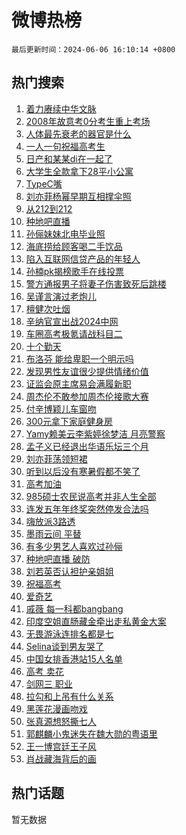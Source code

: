# 微博热榜

`最后更新时间：2024-06-06 16:10:14 +0800`

## 热门搜索

1. [着力赓续中华文脉](https://m.weibo.cn/search?containerid=100103type%3D1%26t%3D10%26q%3D%23%E7%9D%80%E5%8A%9B%E8%B5%93%E7%BB%AD%E4%B8%AD%E5%8D%8E%E6%96%87%E8%84%89%23&stream_entry_id=51&isnewpage=1&extparam=seat%3D1%26stream_entry_id%3D51%26c_type%3D51%26pos%3D0%26cate%3D10103%26dgr%3D0%26q%3D%2523%25E7%259D%2580%25E5%258A%259B%25E8%25B5%2593%25E7%25BB%25AD%25E4%25B8%25AD%25E5%258D%258E%25E6%2596%2587%25E8%2584%2589%2523%26filter_type%3Drealtimehot%26display_time%3D1717661413%26pre_seqid%3D1717661413622023193197)
1. [2008年故意考0分考生重上考场](https://m.weibo.cn/search?containerid=100103type%3D1%26t%3D10%26q%3D%232008%E5%B9%B4%E6%95%85%E6%84%8F%E8%80%830%E5%88%86%E8%80%83%E7%94%9F%E9%87%8D%E4%B8%8A%E8%80%83%E5%9C%BA%23&stream_entry_id=31&isnewpage=1&extparam=seat%3D1%26c_type%3D31%26pos%3D0%26cate%3D5001%26lcate%3D5001%26stream_entry_id%3D31%26band_rank%3D1%26flag%3D2%26q%3D%25232008%25E5%25B9%25B4%25E6%2595%2585%25E6%2584%258F%25E8%2580%25830%25E5%2588%2586%25E8%2580%2583%25E7%2594%259F%25E9%2587%258D%25E4%25B8%258A%25E8%2580%2583%25E5%259C%25BA%2523%26dgr%3D0%26realpos%3D1%26filter_type%3Drealtimehot%26display_time%3D1717661413%26pre_seqid%3D1717661413622023193197)
1. [人体最先衰老的器官是什么](https://m.weibo.cn/search?containerid=100103type%3D1%26t%3D10%26q%3D%23%E4%BA%BA%E4%BD%93%E6%9C%80%E5%85%88%E8%A1%B0%E8%80%81%E7%9A%84%E5%99%A8%E5%AE%98%E6%98%AF%E4%BB%80%E4%B9%88%23&stream_entry_id=31&isnewpage=1&extparam=seat%3D1%26c_type%3D31%26pos%3D1%26cate%3D5001%26lcate%3D5001%26stream_entry_id%3D31%26band_rank%3D2%26flag%3D2%26q%3D%2523%25E4%25BA%25BA%25E4%25BD%2593%25E6%259C%2580%25E5%2585%2588%25E8%25A1%25B0%25E8%2580%2581%25E7%259A%2584%25E5%2599%25A8%25E5%25AE%2598%25E6%2598%25AF%25E4%25BB%2580%25E4%25B9%2588%2523%26dgr%3D0%26realpos%3D2%26filter_type%3Drealtimehot%26display_time%3D1717661413%26pre_seqid%3D1717661413622023193197)
1. [一人一句祝福高考生](https://m.weibo.cn/search?containerid=100103type%3D1%26t%3D10%26q%3D%23%E4%B8%80%E4%BA%BA%E4%B8%80%E5%8F%A5%E7%A5%9D%E7%A6%8F%E9%AB%98%E8%80%83%E7%94%9F%23&stream_entry_id=31&isnewpage=1&extparam=seat%3D1%26c_type%3D31%26pos%3D2%26cate%3D5001%26lcate%3D5001%26stream_entry_id%3D31%26band_rank%3D3%26flag%3D16%26q%3D%2523%25E4%25B8%2580%25E4%25BA%25BA%25E4%25B8%2580%25E5%258F%25A5%25E7%25A5%259D%25E7%25A6%258F%25E9%25AB%2598%25E8%2580%2583%25E7%2594%259F%2523%26dgr%3D0%26realpos%3D3%26filter_type%3Drealtimehot%26display_time%3D1717661413%26pre_seqid%3D1717661413622023193197)
1. [日产和某某di在一起了](https://m.weibo.cn/search?containerid=100103type%3D1%26t%3D10%26q%3D%23%E6%97%A5%E4%BA%A7%E5%92%8C%E6%9F%90%E6%9F%90di%E5%9C%A8%E4%B8%80%E8%B5%B7%E4%BA%86%23&stream_entry_id=31&isnewpage=1&extparam=seat%3D1%26c_type%3D31%26pos%3D3%26cate%3D5001%26lcate%3D5001%26stream_entry_id%3D31%26filter_type%3Drealtimehot%26band_rank%3D4%26is_ad_pos%3D1%26q%3D%2523%25E6%2597%25A5%25E4%25BA%25A7%25E5%2592%258C%25E6%259F%2590%25E6%259F%2590di%25E5%259C%25A8%25E4%25B8%2580%25E8%25B5%25B7%25E4%25BA%2586%2523%26dgr%3D0%26topic_ad%3D1%26adid%3D240620%26display_time%3D1717661413%26pre_seqid%3D1717661413622023193197)
1. [大学生全款拿下28平小公寓](https://m.weibo.cn/search?containerid=100103type%3D1%26t%3D10%26q%3D%23%E5%A4%A7%E5%AD%A6%E7%94%9F%E5%85%A8%E6%AC%BE%E6%8B%BF%E4%B8%8B28%E5%B9%B3%E5%B0%8F%E5%85%AC%E5%AF%93%23&stream_entry_id=31&isnewpage=1&extparam=seat%3D1%26c_type%3D31%26pos%3D4%26cate%3D5001%26lcate%3D5001%26stream_entry_id%3D31%26band_rank%3D4%26flag%3D2%26q%3D%2523%25E5%25A4%25A7%25E5%25AD%25A6%25E7%2594%259F%25E5%2585%25A8%25E6%25AC%25BE%25E6%258B%25BF%25E4%25B8%258B28%25E5%25B9%25B3%25E5%25B0%258F%25E5%2585%25AC%25E5%25AF%2593%2523%26dgr%3D0%26realpos%3D4%26filter_type%3Drealtimehot%26display_time%3D1717661413%26pre_seqid%3D1717661413622023193197)
1. [TypeC嘴](https://m.weibo.cn/search?containerid=100103type%3D1%26t%3D10%26q%3D%23TypeC%E5%98%B4%23&stream_entry_id=31&isnewpage=1&extparam=seat%3D1%26c_type%3D31%26pos%3D5%26cate%3D5001%26lcate%3D5001%26stream_entry_id%3D31%26band_rank%3D5%26flag%3D1%26q%3D%2523TypeC%25E5%2598%25B4%2523%26dgr%3D0%26realpos%3D5%26filter_type%3Drealtimehot%26display_time%3D1717661413%26pre_seqid%3D1717661413622023193197)
1. [刘亦菲杨幂早期互相撑伞照](https://m.weibo.cn/search?containerid=100103type%3D1%26t%3D10%26q%3D%23%E5%88%98%E4%BA%A6%E8%8F%B2%E6%9D%A8%E5%B9%82%E6%97%A9%E6%9C%9F%E4%BA%92%E7%9B%B8%E6%92%91%E4%BC%9E%E7%85%A7%23&stream_entry_id=31&isnewpage=1&extparam=seat%3D1%26c_type%3D31%26pos%3D6%26cate%3D5001%26lcate%3D5001%26stream_entry_id%3D31%26band_rank%3D6%26flag%3D1%26q%3D%2523%25E5%2588%2598%25E4%25BA%25A6%25E8%258F%25B2%25E6%259D%25A8%25E5%25B9%2582%25E6%2597%25A9%25E6%259C%259F%25E4%25BA%2592%25E7%259B%25B8%25E6%2592%2591%25E4%25BC%259E%25E7%2585%25A7%2523%26dgr%3D0%26realpos%3D6%26filter_type%3Drealtimehot%26display_time%3D1717661413%26pre_seqid%3D1717661413622023193197)
1. [从212到212](https://m.weibo.cn/search?containerid=100103type%3D1%26t%3D10%26q%3D%23%E4%BB%8E212%E5%88%B0212%23&stream_entry_id=31&isnewpage=1&extparam=seat%3D1%26c_type%3D31%26pos%3D7%26cate%3D5001%26lcate%3D5001%26stream_entry_id%3D31%26filter_type%3Drealtimehot%26band_rank%3D7%26is_ad_pos%3D1%26q%3D%2523%25E4%25BB%258E212%25E5%2588%25B0212%2523%26dgr%3D0%26topic_ad%3D1%26adid%3D240779%26display_time%3D1717661413%26pre_seqid%3D1717661413622023193197)
1. [种地吧直播](https://m.weibo.cn/search?containerid=100103type%3D1%26t%3D10%26q%3D%E7%A7%8D%E5%9C%B0%E5%90%A7%E7%9B%B4%E6%92%AD&stream_entry_id=31&isnewpage=1&extparam=seat%3D1%26c_type%3D31%26pos%3D8%26cate%3D5001%26lcate%3D5001%26stream_entry_id%3D31%26band_rank%3D7%26flag%3D1%26q%3D%25E7%25A7%258D%25E5%259C%25B0%25E5%2590%25A7%25E7%259B%25B4%25E6%2592%25AD%26dgr%3D0%26realpos%3D7%26filter_type%3Drealtimehot%26display_time%3D1717661413%26pre_seqid%3D1717661413622023193197)
1. [孙俪妹妹北电毕业照](https://m.weibo.cn/search?containerid=100103type%3D1%26t%3D10%26q%3D%23%E5%AD%99%E4%BF%AA%E5%A6%B9%E5%A6%B9%E5%8C%97%E7%94%B5%E6%AF%95%E4%B8%9A%E7%85%A7%23&stream_entry_id=31&isnewpage=1&extparam=seat%3D1%26c_type%3D31%26pos%3D9%26cate%3D5001%26lcate%3D5001%26stream_entry_id%3D31%26band_rank%3D8%26flag%3D1%26q%3D%2523%25E5%25AD%2599%25E4%25BF%25AA%25E5%25A6%25B9%25E5%25A6%25B9%25E5%258C%2597%25E7%2594%25B5%25E6%25AF%2595%25E4%25B8%259A%25E7%2585%25A7%2523%26dgr%3D0%26realpos%3D8%26filter_type%3Drealtimehot%26display_time%3D1717661413%26pre_seqid%3D1717661413622023193197)
1. [海底捞给顾客喝二手饮品](https://m.weibo.cn/search?containerid=100103type%3D1%26t%3D10%26q%3D%23%E6%B5%B7%E5%BA%95%E6%8D%9E%E7%BB%99%E9%A1%BE%E5%AE%A2%E5%96%9D%E4%BA%8C%E6%89%8B%E9%A5%AE%E5%93%81%23&stream_entry_id=31&isnewpage=1&extparam=seat%3D1%26c_type%3D31%26pos%3D10%26cate%3D5001%26lcate%3D5001%26stream_entry_id%3D31%26band_rank%3D9%26flag%3D2%26q%3D%2523%25E6%25B5%25B7%25E5%25BA%2595%25E6%258D%259E%25E7%25BB%2599%25E9%25A1%25BE%25E5%25AE%25A2%25E5%2596%259D%25E4%25BA%258C%25E6%2589%258B%25E9%25A5%25AE%25E5%2593%2581%2523%26dgr%3D0%26realpos%3D9%26filter_type%3Drealtimehot%26display_time%3D1717661413%26pre_seqid%3D1717661413622023193197)
1. [陷入互联网信贷产品的年轻人](https://m.weibo.cn/search?containerid=100103type%3D1%26t%3D10%26q%3D%23%E9%99%B7%E5%85%A5%E4%BA%92%E8%81%94%E7%BD%91%E4%BF%A1%E8%B4%B7%E4%BA%A7%E5%93%81%E7%9A%84%E5%B9%B4%E8%BD%BB%E4%BA%BA%23&stream_entry_id=31&isnewpage=1&extparam=seat%3D1%26c_type%3D31%26pos%3D11%26cate%3D5001%26lcate%3D5001%26stream_entry_id%3D31%26band_rank%3D10%26flag%3D1%26q%3D%2523%25E9%2599%25B7%25E5%2585%25A5%25E4%25BA%2592%25E8%2581%2594%25E7%25BD%2591%25E4%25BF%25A1%25E8%25B4%25B7%25E4%25BA%25A7%25E5%2593%2581%25E7%259A%2584%25E5%25B9%25B4%25E8%25BD%25BB%25E4%25BA%25BA%2523%26dgr%3D0%26realpos%3D10%26filter_type%3Drealtimehot%26display_time%3D1717661413%26pre_seqid%3D1717661413622023193197)
1. [孙楠pk揭榜歌手在线投票](https://m.weibo.cn/search?containerid=100103type%3D1%26t%3D10%26q%3D%E5%AD%99%E6%A5%A0pk%E6%8F%AD%E6%A6%9C%E6%AD%8C%E6%89%8B%E5%9C%A8%E7%BA%BF%E6%8A%95%E7%A5%A8&stream_entry_id=31&isnewpage=1&extparam=seat%3D1%26c_type%3D31%26pos%3D12%26cate%3D5001%26lcate%3D5001%26stream_entry_id%3D31%26band_rank%3D11%26flag%3D1%26q%3D%25E5%25AD%2599%25E6%25A5%25A0pk%25E6%258F%25AD%25E6%25A6%259C%25E6%25AD%258C%25E6%2589%258B%25E5%259C%25A8%25E7%25BA%25BF%25E6%258A%2595%25E7%25A5%25A8%26dgr%3D0%26realpos%3D11%26filter_type%3Drealtimehot%26display_time%3D1717661413%26pre_seqid%3D1717661413622023193197)
1. [警方通报男子将妻子伤害致死后跳楼](https://m.weibo.cn/search?containerid=100103type%3D1%26t%3D10%26q%3D%23%E8%AD%A6%E6%96%B9%E9%80%9A%E6%8A%A5%E7%94%B7%E5%AD%90%E5%B0%86%E5%A6%BB%E5%AD%90%E4%BC%A4%E5%AE%B3%E8%87%B4%E6%AD%BB%E5%90%8E%E8%B7%B3%E6%A5%BC%23&stream_entry_id=31&isnewpage=1&extparam=seat%3D1%26c_type%3D31%26pos%3D13%26cate%3D5001%26lcate%3D5001%26stream_entry_id%3D31%26band_rank%3D12%26flag%3D0%26q%3D%2523%25E8%25AD%25A6%25E6%2596%25B9%25E9%2580%259A%25E6%258A%25A5%25E7%2594%25B7%25E5%25AD%2590%25E5%25B0%2586%25E5%25A6%25BB%25E5%25AD%2590%25E4%25BC%25A4%25E5%25AE%25B3%25E8%2587%25B4%25E6%25AD%25BB%25E5%2590%258E%25E8%25B7%25B3%25E6%25A5%25BC%2523%26dgr%3D0%26realpos%3D12%26filter_type%3Drealtimehot%26display_time%3D1717661413%26pre_seqid%3D1717661413622023193197)
1. [吴谨言演过老炮儿](https://m.weibo.cn/search?containerid=100103type%3D1%26t%3D10%26q%3D%23%E5%90%B4%E8%B0%A8%E8%A8%80%E6%BC%94%E8%BF%87%E8%80%81%E7%82%AE%E5%84%BF%23&stream_entry_id=31&isnewpage=1&extparam=seat%3D1%26c_type%3D31%26pos%3D14%26cate%3D5001%26lcate%3D5001%26stream_entry_id%3D31%26band_rank%3D13%26flag%3D2%26q%3D%2523%25E5%2590%25B4%25E8%25B0%25A8%25E8%25A8%2580%25E6%25BC%2594%25E8%25BF%2587%25E8%2580%2581%25E7%2582%25AE%25E5%2584%25BF%2523%26dgr%3D0%26realpos%3D13%26filter_type%3Drealtimehot%26display_time%3D1717661413%26pre_seqid%3D1717661413622023193197)
1. [檀健次吐烟](https://m.weibo.cn/search?containerid=100103type%3D1%26t%3D10%26q%3D%23%E6%AA%80%E5%81%A5%E6%AC%A1%E5%90%90%E7%83%9F%23&stream_entry_id=31&isnewpage=1&extparam=seat%3D1%26c_type%3D31%26pos%3D15%26cate%3D5001%26lcate%3D5001%26stream_entry_id%3D31%26band_rank%3D14%26flag%3D2%26q%3D%2523%25E6%25AA%2580%25E5%2581%25A5%25E6%25AC%25A1%25E5%2590%2590%25E7%2583%259F%2523%26dgr%3D0%26realpos%3D14%26filter_type%3Drealtimehot%26display_time%3D1717661413%26pre_seqid%3D1717661413622023193197)
1. [辛纳官宣出战2024中网](https://m.weibo.cn/search?containerid=100103type%3D1%26t%3D10%26q%3D%23%E8%BE%9B%E7%BA%B3%E5%AE%98%E5%AE%A3%E5%87%BA%E6%88%982024%E4%B8%AD%E7%BD%91%23&stream_entry_id=31&isnewpage=1&extparam=seat%3D1%26c_type%3D31%26pos%3D16%26cate%3D5001%26lcate%3D5001%26stream_entry_id%3D31%26adid%3D240884%26realpos%3D15%26flag%3D0%26q%3D%2523%25E8%25BE%259B%25E7%25BA%25B3%25E5%25AE%2598%25E5%25AE%25A3%25E5%2587%25BA%25E6%2588%25982024%25E4%25B8%25AD%25E7%25BD%2591%2523%26dgr%3D0%26band_rank%3D15%26filter_type%3Drealtimehot%26display_time%3D1717661413%26pre_seqid%3D1717661413622023193197)
1. [车圈高考极氪请战科目二](https://m.weibo.cn/search?containerid=100103type%3D1%26t%3D10%26q%3D%23%E8%BD%A6%E5%9C%88%E9%AB%98%E8%80%83%E6%9E%81%E6%B0%AA%E8%AF%B7%E6%88%98%E7%A7%91%E7%9B%AE%E4%BA%8C%23&stream_entry_id=31&isnewpage=1&extparam=seat%3D1%26c_type%3D31%26pos%3D17%26cate%3D5001%26lcate%3D5001%26stream_entry_id%3D31%26adid%3D240636%26realpos%3D16%26flag%3D0%26q%3D%2523%25E8%25BD%25A6%25E5%259C%2588%25E9%25AB%2598%25E8%2580%2583%25E6%259E%2581%25E6%25B0%25AA%25E8%25AF%25B7%25E6%2588%2598%25E7%25A7%2591%25E7%259B%25AE%25E4%25BA%258C%2523%26dgr%3D0%26band_rank%3D16%26filter_type%3Drealtimehot%26display_time%3D1717661413%26pre_seqid%3D1717661413622023193197)
1. [十个勤天](https://m.weibo.cn/search?containerid=100103type%3D1%26t%3D10%26q%3D%E5%8D%81%E4%B8%AA%E5%8B%A4%E5%A4%A9&stream_entry_id=31&isnewpage=1&extparam=seat%3D1%26c_type%3D31%26pos%3D18%26cate%3D5001%26lcate%3D5001%26stream_entry_id%3D31%26band_rank%3D17%26flag%3D0%26q%3D%25E5%258D%2581%25E4%25B8%25AA%25E5%258B%25A4%25E5%25A4%25A9%26dgr%3D0%26realpos%3D17%26filter_type%3Drealtimehot%26display_time%3D1717661413%26pre_seqid%3D1717661413622023193197)
1. [布洛芬 能给卑职一个明示吗](https://m.weibo.cn/search?containerid=100103type%3D1%26t%3D10%26q%3D%E5%B8%83%E6%B4%9B%E8%8A%AC+%E8%83%BD%E7%BB%99%E5%8D%91%E8%81%8C%E4%B8%80%E4%B8%AA%E6%98%8E%E7%A4%BA%E5%90%97&stream_entry_id=31&isnewpage=1&extparam=seat%3D1%26c_type%3D31%26pos%3D19%26cate%3D5001%26lcate%3D5001%26stream_entry_id%3D31%26band_rank%3D18%26flag%3D0%26q%3D%25E5%25B8%2583%25E6%25B4%259B%25E8%258A%25AC%2520%25E8%2583%25BD%25E7%25BB%2599%25E5%258D%2591%25E8%2581%258C%25E4%25B8%2580%25E4%25B8%25AA%25E6%2598%258E%25E7%25A4%25BA%25E5%2590%2597%26dgr%3D0%26realpos%3D18%26filter_type%3Drealtimehot%26display_time%3D1717661413%26pre_seqid%3D1717661413622023193197)
1. [发现男性友谊很少提供情绪价值](https://m.weibo.cn/search?containerid=100103type%3D1%26t%3D10%26q%3D%23%E5%8F%91%E7%8E%B0%E7%94%B7%E6%80%A7%E5%8F%8B%E8%B0%8A%E5%BE%88%E5%B0%91%E6%8F%90%E4%BE%9B%E6%83%85%E7%BB%AA%E4%BB%B7%E5%80%BC%23&stream_entry_id=31&isnewpage=1&extparam=seat%3D1%26c_type%3D31%26pos%3D20%26cate%3D5001%26lcate%3D5001%26stream_entry_id%3D31%26band_rank%3D19%26flag%3D0%26q%3D%2523%25E5%258F%2591%25E7%258E%25B0%25E7%2594%25B7%25E6%2580%25A7%25E5%258F%258B%25E8%25B0%258A%25E5%25BE%2588%25E5%25B0%2591%25E6%258F%2590%25E4%25BE%259B%25E6%2583%2585%25E7%25BB%25AA%25E4%25BB%25B7%25E5%2580%25BC%2523%26dgr%3D0%26realpos%3D19%26filter_type%3Drealtimehot%26display_time%3D1717661413%26pre_seqid%3D1717661413622023193197)
1. [证监会原主席易会满履新职](https://m.weibo.cn/search?containerid=100103type%3D1%26t%3D10%26q%3D%23%E8%AF%81%E7%9B%91%E4%BC%9A%E5%8E%9F%E4%B8%BB%E5%B8%AD%E6%98%93%E4%BC%9A%E6%BB%A1%E5%B1%A5%E6%96%B0%E8%81%8C%23&stream_entry_id=31&isnewpage=1&extparam=seat%3D1%26c_type%3D31%26pos%3D21%26cate%3D5001%26lcate%3D5001%26stream_entry_id%3D31%26band_rank%3D20%26flag%3D1%26q%3D%2523%25E8%25AF%2581%25E7%259B%2591%25E4%25BC%259A%25E5%258E%259F%25E4%25B8%25BB%25E5%25B8%25AD%25E6%2598%2593%25E4%25BC%259A%25E6%25BB%25A1%25E5%25B1%25A5%25E6%2596%25B0%25E8%2581%258C%2523%26dgr%3D0%26realpos%3D20%26filter_type%3Drealtimehot%26display_time%3D1717661413%26pre_seqid%3D1717661413622023193197)
1. [周杰伦不敢参加周杰伦接歌大赛](https://m.weibo.cn/search?containerid=100103type%3D1%26t%3D10%26q%3D%23%E5%91%A8%E6%9D%B0%E4%BC%A6%E4%B8%8D%E6%95%A2%E5%8F%82%E5%8A%A0%E5%91%A8%E6%9D%B0%E4%BC%A6%E6%8E%A5%E6%AD%8C%E5%A4%A7%E8%B5%9B%23&stream_entry_id=31&isnewpage=1&extparam=seat%3D1%26c_type%3D31%26pos%3D22%26cate%3D5001%26lcate%3D5001%26stream_entry_id%3D31%26band_rank%3D21%26flag%3D2%26q%3D%2523%25E5%2591%25A8%25E6%259D%25B0%25E4%25BC%25A6%25E4%25B8%258D%25E6%2595%25A2%25E5%258F%2582%25E5%258A%25A0%25E5%2591%25A8%25E6%259D%25B0%25E4%25BC%25A6%25E6%258E%25A5%25E6%25AD%258C%25E5%25A4%25A7%25E8%25B5%259B%2523%26dgr%3D0%26realpos%3D21%26filter_type%3Drealtimehot%26display_time%3D1717661413%26pre_seqid%3D1717661413622023193197)
1. [付辛博颖儿车窗吻](https://m.weibo.cn/search?containerid=100103type%3D1%26t%3D10%26q%3D%23%E4%BB%98%E8%BE%9B%E5%8D%9A%E9%A2%96%E5%84%BF%E8%BD%A6%E7%AA%97%E5%90%BB%23&stream_entry_id=31&isnewpage=1&extparam=seat%3D1%26c_type%3D31%26pos%3D23%26cate%3D5001%26lcate%3D5001%26stream_entry_id%3D31%26band_rank%3D22%26flag%3D1%26q%3D%2523%25E4%25BB%2598%25E8%25BE%259B%25E5%258D%259A%25E9%25A2%2596%25E5%2584%25BF%25E8%25BD%25A6%25E7%25AA%2597%25E5%2590%25BB%2523%26dgr%3D0%26realpos%3D22%26filter_type%3Drealtimehot%26display_time%3D1717661413%26pre_seqid%3D1717661413622023193197)
1. [300元拿下家庭健身房](https://m.weibo.cn/search?containerid=100103type%3D1%26t%3D10%26q%3D300%E5%85%83%E6%8B%BF%E4%B8%8B%E5%AE%B6%E5%BA%AD%E5%81%A5%E8%BA%AB%E6%88%BF&stream_entry_id=31&isnewpage=1&extparam=seat%3D1%26c_type%3D31%26pos%3D24%26cate%3D5001%26lcate%3D5001%26stream_entry_id%3D31%26adid%3D240848%26realpos%3D23%26flag%3D0%26q%3D300%25E5%2585%2583%25E6%258B%25BF%25E4%25B8%258B%25E5%25AE%25B6%25E5%25BA%25AD%25E5%2581%25A5%25E8%25BA%25AB%25E6%2588%25BF%26dgr%3D0%26band_rank%3D23%26filter_type%3Drealtimehot%26display_time%3D1717661413%26pre_seqid%3D1717661413622023193197)
1. [Yamy赖美云李紫婷徐梦洁 月亮警察](https://m.weibo.cn/search?containerid=100103type%3D1%26t%3D10%26q%3DYamy%E8%B5%96%E7%BE%8E%E4%BA%91%E6%9D%8E%E7%B4%AB%E5%A9%B7%E5%BE%90%E6%A2%A6%E6%B4%81+%E6%9C%88%E4%BA%AE%E8%AD%A6%E5%AF%9F&stream_entry_id=31&isnewpage=1&extparam=seat%3D1%26c_type%3D31%26pos%3D25%26cate%3D5001%26lcate%3D5001%26stream_entry_id%3D31%26band_rank%3D24%26flag%3D1%26q%3DYamy%25E8%25B5%2596%25E7%25BE%258E%25E4%25BA%2591%25E6%259D%258E%25E7%25B4%25AB%25E5%25A9%25B7%25E5%25BE%2590%25E6%25A2%25A6%25E6%25B4%2581%2520%25E6%259C%2588%25E4%25BA%25AE%25E8%25AD%25A6%25E5%25AF%259F%26dgr%3D0%26realpos%3D24%26filter_type%3Drealtimehot%26display_time%3D1717661413%26pre_seqid%3D1717661413622023193197)
1. [孟子义已经退出华语乐坛三个月](https://m.weibo.cn/search?containerid=100103type%3D1%26t%3D10%26q%3D%23%E5%AD%9F%E5%AD%90%E4%B9%89%E5%B7%B2%E7%BB%8F%E9%80%80%E5%87%BA%E5%8D%8E%E8%AF%AD%E4%B9%90%E5%9D%9B%E4%B8%89%E4%B8%AA%E6%9C%88%23&stream_entry_id=31&isnewpage=1&extparam=seat%3D1%26c_type%3D31%26pos%3D26%26cate%3D5001%26lcate%3D5001%26stream_entry_id%3D31%26band_rank%3D25%26flag%3D1%26q%3D%2523%25E5%25AD%259F%25E5%25AD%2590%25E4%25B9%2589%25E5%25B7%25B2%25E7%25BB%258F%25E9%2580%2580%25E5%2587%25BA%25E5%258D%258E%25E8%25AF%25AD%25E4%25B9%2590%25E5%259D%259B%25E4%25B8%2589%25E4%25B8%25AA%25E6%259C%2588%2523%26dgr%3D0%26realpos%3D25%26filter_type%3Drealtimehot%26display_time%3D1717661413%26pre_seqid%3D1717661413622023193197)
1. [刘亦菲荡领短裙](https://m.weibo.cn/search?containerid=100103type%3D1%26t%3D10%26q%3D%23%E5%88%98%E4%BA%A6%E8%8F%B2%E8%8D%A1%E9%A2%86%E7%9F%AD%E8%A3%99%23&stream_entry_id=31&isnewpage=1&extparam=seat%3D1%26c_type%3D31%26pos%3D27%26cate%3D5001%26lcate%3D5001%26stream_entry_id%3D31%26band_rank%3D26%26flag%3D1%26q%3D%2523%25E5%2588%2598%25E4%25BA%25A6%25E8%258F%25B2%25E8%258D%25A1%25E9%25A2%2586%25E7%259F%25AD%25E8%25A3%2599%2523%26dgr%3D0%26realpos%3D26%26filter_type%3Drealtimehot%26display_time%3D1717661413%26pre_seqid%3D1717661413622023193197)
1. [听到以后没有寒暑假都不笑了](https://m.weibo.cn/search?containerid=100103type%3D1%26t%3D10%26q%3D%23%E5%90%AC%E5%88%B0%E4%BB%A5%E5%90%8E%E6%B2%A1%E6%9C%89%E5%AF%92%E6%9A%91%E5%81%87%E9%83%BD%E4%B8%8D%E7%AC%91%E4%BA%86%23&stream_entry_id=31&isnewpage=1&extparam=seat%3D1%26c_type%3D31%26pos%3D28%26cate%3D5001%26lcate%3D5001%26stream_entry_id%3D31%26band_rank%3D27%26flag%3D1%26q%3D%2523%25E5%2590%25AC%25E5%2588%25B0%25E4%25BB%25A5%25E5%2590%258E%25E6%25B2%25A1%25E6%259C%2589%25E5%25AF%2592%25E6%259A%2591%25E5%2581%2587%25E9%2583%25BD%25E4%25B8%258D%25E7%25AC%2591%25E4%25BA%2586%2523%26dgr%3D0%26realpos%3D27%26filter_type%3Drealtimehot%26display_time%3D1717661413%26pre_seqid%3D1717661413622023193197)
1. [高考加油](https://m.weibo.cn/search?containerid=100103type%3D1%26t%3D10%26q%3D%E9%AB%98%E8%80%83%E5%8A%A0%E6%B2%B9&stream_entry_id=31&isnewpage=1&extparam=seat%3D1%26c_type%3D31%26pos%3D29%26cate%3D5001%26lcate%3D5001%26stream_entry_id%3D31%26band_rank%3D28%26flag%3D0%26q%3D%25E9%25AB%2598%25E8%2580%2583%25E5%258A%25A0%25E6%25B2%25B9%26dgr%3D0%26realpos%3D28%26filter_type%3Drealtimehot%26display_time%3D1717661413%26pre_seqid%3D1717661413622023193197)
1. [985硕士农民说高考并非人生全部](https://m.weibo.cn/search?containerid=100103type%3D1%26t%3D10%26q%3D%23985%E7%A1%95%E5%A3%AB%E5%86%9C%E6%B0%91%E8%AF%B4%E9%AB%98%E8%80%83%E5%B9%B6%E9%9D%9E%E4%BA%BA%E7%94%9F%E5%85%A8%E9%83%A8%23&stream_entry_id=31&isnewpage=1&extparam=seat%3D1%26c_type%3D31%26pos%3D30%26cate%3D5001%26lcate%3D5001%26stream_entry_id%3D31%26band_rank%3D29%26flag%3D1%26q%3D%2523985%25E7%25A1%2595%25E5%25A3%25AB%25E5%2586%259C%25E6%25B0%2591%25E8%25AF%25B4%25E9%25AB%2598%25E8%2580%2583%25E5%25B9%25B6%25E9%259D%259E%25E4%25BA%25BA%25E7%2594%259F%25E5%2585%25A8%25E9%2583%25A8%2523%26dgr%3D0%26realpos%3D29%26filter_type%3Drealtimehot%26display_time%3D1717661413%26pre_seqid%3D1717661413622023193197)
1. [连发五年年终奖突然停发合法吗](https://m.weibo.cn/search?containerid=100103type%3D1%26t%3D10%26q%3D%23%E8%BF%9E%E5%8F%91%E4%BA%94%E5%B9%B4%E5%B9%B4%E7%BB%88%E5%A5%96%E7%AA%81%E7%84%B6%E5%81%9C%E5%8F%91%E5%90%88%E6%B3%95%E5%90%97%23&stream_entry_id=31&isnewpage=1&extparam=seat%3D1%26c_type%3D31%26pos%3D31%26cate%3D5001%26lcate%3D5001%26stream_entry_id%3D31%26band_rank%3D30%26flag%3D1%26q%3D%2523%25E8%25BF%259E%25E5%258F%2591%25E4%25BA%2594%25E5%25B9%25B4%25E5%25B9%25B4%25E7%25BB%2588%25E5%25A5%2596%25E7%25AA%2581%25E7%2584%25B6%25E5%2581%259C%25E5%258F%2591%25E5%2590%2588%25E6%25B3%2595%25E5%2590%2597%2523%26dgr%3D0%26realpos%3D30%26filter_type%3Drealtimehot%26display_time%3D1717661413%26pre_seqid%3D1717661413622023193197)
1. [嗨放派3路透](https://m.weibo.cn/search?containerid=100103type%3D1%26t%3D10%26q%3D%23%E5%97%A8%E6%94%BE%E6%B4%BE3%E8%B7%AF%E9%80%8F%23&stream_entry_id=31&isnewpage=1&extparam=seat%3D1%26c_type%3D31%26pos%3D32%26cate%3D5001%26lcate%3D5001%26stream_entry_id%3D31%26band_rank%3D31%26flag%3D1%26q%3D%2523%25E5%2597%25A8%25E6%2594%25BE%25E6%25B4%25BE3%25E8%25B7%25AF%25E9%2580%258F%2523%26dgr%3D0%26realpos%3D31%26filter_type%3Drealtimehot%26display_time%3D1717661413%26pre_seqid%3D1717661413622023193197)
1. [墨雨云间 平替](https://m.weibo.cn/search?containerid=100103type%3D1%26t%3D10%26q%3D%E5%A2%A8%E9%9B%A8%E4%BA%91%E9%97%B4+%E5%B9%B3%E6%9B%BF&stream_entry_id=31&isnewpage=1&extparam=seat%3D1%26c_type%3D31%26pos%3D33%26cate%3D5001%26lcate%3D5001%26stream_entry_id%3D31%26band_rank%3D32%26flag%3D0%26q%3D%25E5%25A2%25A8%25E9%259B%25A8%25E4%25BA%2591%25E9%2597%25B4%2520%25E5%25B9%25B3%25E6%259B%25BF%26dgr%3D0%26realpos%3D32%26filter_type%3Drealtimehot%26display_time%3D1717661413%26pre_seqid%3D1717661413622023193197)
1. [有多少男艺人喜欢过孙俪](https://m.weibo.cn/search?containerid=100103type%3D1%26t%3D10%26q%3D%E6%9C%89%E5%A4%9A%E5%B0%91%E7%94%B7%E8%89%BA%E4%BA%BA%E5%96%9C%E6%AC%A2%E8%BF%87%E5%AD%99%E4%BF%AA&stream_entry_id=31&isnewpage=1&extparam=seat%3D1%26c_type%3D31%26pos%3D34%26cate%3D5001%26lcate%3D5001%26stream_entry_id%3D31%26band_rank%3D33%26flag%3D1%26q%3D%25E6%259C%2589%25E5%25A4%259A%25E5%25B0%2591%25E7%2594%25B7%25E8%2589%25BA%25E4%25BA%25BA%25E5%2596%259C%25E6%25AC%25A2%25E8%25BF%2587%25E5%25AD%2599%25E4%25BF%25AA%26dgr%3D0%26realpos%3D33%26filter_type%3Drealtimehot%26display_time%3D1717661413%26pre_seqid%3D1717661413622023193197)
1. [种地吧直播 破防](https://m.weibo.cn/search?containerid=100103type%3D1%26t%3D10%26q%3D%E7%A7%8D%E5%9C%B0%E5%90%A7%E7%9B%B4%E6%92%AD+%E7%A0%B4%E9%98%B2&stream_entry_id=31&isnewpage=1&extparam=seat%3D1%26c_type%3D31%26pos%3D35%26cate%3D5001%26lcate%3D5001%26stream_entry_id%3D31%26band_rank%3D34%26flag%3D1%26q%3D%25E7%25A7%258D%25E5%259C%25B0%25E5%2590%25A7%25E7%259B%25B4%25E6%2592%25AD%2520%25E7%25A0%25B4%25E9%2598%25B2%26dgr%3D0%26realpos%3D34%26filter_type%3Drealtimehot%26display_time%3D1717661413%26pre_seqid%3D1717661413622023193197)
1. [刘若英否认袒护亲姐姐](https://m.weibo.cn/search?containerid=100103type%3D1%26t%3D10%26q%3D%23%E5%88%98%E8%8B%A5%E8%8B%B1%E5%90%A6%E8%AE%A4%E8%A2%92%E6%8A%A4%E4%BA%B2%E5%A7%90%E5%A7%90%23&stream_entry_id=31&isnewpage=1&extparam=seat%3D1%26c_type%3D31%26pos%3D36%26cate%3D5001%26lcate%3D5001%26stream_entry_id%3D31%26band_rank%3D35%26flag%3D0%26q%3D%2523%25E5%2588%2598%25E8%258B%25A5%25E8%258B%25B1%25E5%2590%25A6%25E8%25AE%25A4%25E8%25A2%2592%25E6%258A%25A4%25E4%25BA%25B2%25E5%25A7%2590%25E5%25A7%2590%2523%26dgr%3D0%26realpos%3D35%26filter_type%3Drealtimehot%26display_time%3D1717661413%26pre_seqid%3D1717661413622023193197)
1. [祝福高考](https://m.weibo.cn/search?containerid=100103type%3D1%26t%3D10%26q%3D%23%E7%A5%9D%E7%A6%8F%E9%AB%98%E8%80%83%23&stream_entry_id=31&isnewpage=1&extparam=seat%3D1%26c_type%3D31%26pos%3D37%26cate%3D5001%26lcate%3D5001%26stream_entry_id%3D31%26band_rank%3D36%26flag%3D0%26q%3D%2523%25E7%25A5%259D%25E7%25A6%258F%25E9%25AB%2598%25E8%2580%2583%2523%26dgr%3D0%26realpos%3D36%26filter_type%3Drealtimehot%26display_time%3D1717661413%26pre_seqid%3D1717661413622023193197)
1. [爱奇艺](https://m.weibo.cn/search?containerid=100103type%3D1%26t%3D10%26q%3D%E7%88%B1%E5%A5%87%E8%89%BA&stream_entry_id=31&isnewpage=1&extparam=seat%3D1%26c_type%3D31%26pos%3D38%26cate%3D5001%26lcate%3D5001%26stream_entry_id%3D31%26band_rank%3D37%26flag%3D1%26q%3D%25E7%2588%25B1%25E5%25A5%2587%25E8%2589%25BA%26dgr%3D0%26realpos%3D37%26filter_type%3Drealtimehot%26display_time%3D1717661413%26pre_seqid%3D1717661413622023193197)
1. [戚薇 每一科都bangbang](https://m.weibo.cn/search?containerid=100103type%3D1%26t%3D10%26q%3D%E6%88%9A%E8%96%87+%E6%AF%8F%E4%B8%80%E7%A7%91%E9%83%BDbangbang&stream_entry_id=31&isnewpage=1&extparam=seat%3D1%26c_type%3D31%26pos%3D39%26cate%3D5001%26lcate%3D5001%26stream_entry_id%3D31%26band_rank%3D38%26flag%3D1%26q%3D%25E6%2588%259A%25E8%2596%2587%2520%25E6%25AF%258F%25E4%25B8%2580%25E7%25A7%2591%25E9%2583%25BDbangbang%26dgr%3D0%26realpos%3D38%26filter_type%3Drealtimehot%26display_time%3D1717661413%26pre_seqid%3D1717661413622023193197)
1. [印度空姐直肠藏金牵出走私黄金大案](https://m.weibo.cn/search?containerid=100103type%3D1%26t%3D10%26q%3D%23%E5%8D%B0%E5%BA%A6%E7%A9%BA%E5%A7%90%E7%9B%B4%E8%82%A0%E8%97%8F%E9%87%91%E7%89%B5%E5%87%BA%E8%B5%B0%E7%A7%81%E9%BB%84%E9%87%91%E5%A4%A7%E6%A1%88%23&stream_entry_id=31&isnewpage=1&extparam=seat%3D1%26c_type%3D31%26pos%3D40%26cate%3D5001%26lcate%3D5001%26stream_entry_id%3D31%26band_rank%3D39%26flag%3D1%26q%3D%2523%25E5%258D%25B0%25E5%25BA%25A6%25E7%25A9%25BA%25E5%25A7%2590%25E7%259B%25B4%25E8%2582%25A0%25E8%2597%258F%25E9%2587%2591%25E7%2589%25B5%25E5%2587%25BA%25E8%25B5%25B0%25E7%25A7%2581%25E9%25BB%2584%25E9%2587%2591%25E5%25A4%25A7%25E6%25A1%2588%2523%26dgr%3D0%26realpos%3D39%26filter_type%3Drealtimehot%26display_time%3D1717661413%26pre_seqid%3D1717661413622023193197)
1. [无畏游泳连排名都是七](https://m.weibo.cn/search?containerid=100103type%3D1%26t%3D10%26q%3D%23%E6%97%A0%E7%95%8F%E6%B8%B8%E6%B3%B3%E8%BF%9E%E6%8E%92%E5%90%8D%E9%83%BD%E6%98%AF%E4%B8%83%23&stream_entry_id=31&isnewpage=1&extparam=seat%3D1%26c_type%3D31%26pos%3D41%26cate%3D5001%26lcate%3D5001%26stream_entry_id%3D31%26band_rank%3D40%26flag%3D1%26q%3D%2523%25E6%2597%25A0%25E7%2595%258F%25E6%25B8%25B8%25E6%25B3%25B3%25E8%25BF%259E%25E6%258E%2592%25E5%2590%258D%25E9%2583%25BD%25E6%2598%25AF%25E4%25B8%2583%2523%26dgr%3D0%26realpos%3D40%26filter_type%3Drealtimehot%26display_time%3D1717661413%26pre_seqid%3D1717661413622023193197)
1. [Selina谈到男友哭了](https://m.weibo.cn/search?containerid=100103type%3D1%26t%3D10%26q%3D%23Selina%E8%B0%88%E5%88%B0%E7%94%B7%E5%8F%8B%E5%93%AD%E4%BA%86%23&stream_entry_id=31&isnewpage=1&extparam=seat%3D1%26c_type%3D31%26pos%3D42%26cate%3D5001%26lcate%3D5001%26stream_entry_id%3D31%26band_rank%3D41%26flag%3D0%26q%3D%2523Selina%25E8%25B0%2588%25E5%2588%25B0%25E7%2594%25B7%25E5%258F%258B%25E5%2593%25AD%25E4%25BA%2586%2523%26dgr%3D0%26realpos%3D41%26filter_type%3Drealtimehot%26display_time%3D1717661413%26pre_seqid%3D1717661413622023193197)
1. [中国女排香港站15人名单](https://m.weibo.cn/search?containerid=100103type%3D1%26t%3D10%26q%3D%23%E4%B8%AD%E5%9B%BD%E5%A5%B3%E6%8E%92%E9%A6%99%E6%B8%AF%E7%AB%9915%E4%BA%BA%E5%90%8D%E5%8D%95%23&stream_entry_id=31&isnewpage=1&extparam=seat%3D1%26c_type%3D31%26pos%3D43%26cate%3D5001%26lcate%3D5001%26stream_entry_id%3D31%26band_rank%3D42%26flag%3D1%26q%3D%2523%25E4%25B8%25AD%25E5%259B%25BD%25E5%25A5%25B3%25E6%258E%2592%25E9%25A6%2599%25E6%25B8%25AF%25E7%25AB%259915%25E4%25BA%25BA%25E5%2590%258D%25E5%258D%2595%2523%26dgr%3D0%26realpos%3D42%26filter_type%3Drealtimehot%26display_time%3D1717661413%26pre_seqid%3D1717661413622023193197)
1. [高考 卖花](https://m.weibo.cn/search?containerid=100103type%3D1%26t%3D10%26q%3D%E9%AB%98%E8%80%83+%E5%8D%96%E8%8A%B1&stream_entry_id=31&isnewpage=1&extparam=seat%3D1%26c_type%3D31%26pos%3D44%26cate%3D5001%26lcate%3D5001%26stream_entry_id%3D31%26band_rank%3D43%26flag%3D0%26q%3D%25E9%25AB%2598%25E8%2580%2583%2520%25E5%258D%2596%25E8%258A%25B1%26dgr%3D0%26realpos%3D43%26filter_type%3Drealtimehot%26display_time%3D1717661413%26pre_seqid%3D1717661413622023193197)
1. [剑网三 职业](https://m.weibo.cn/search?containerid=100103type%3D1%26t%3D10%26q%3D%E5%89%91%E7%BD%91%E4%B8%89+%E8%81%8C%E4%B8%9A&stream_entry_id=31&isnewpage=1&extparam=seat%3D1%26c_type%3D31%26pos%3D45%26cate%3D5001%26lcate%3D5001%26stream_entry_id%3D31%26band_rank%3D44%26flag%3D1%26q%3D%25E5%2589%2591%25E7%25BD%2591%25E4%25B8%2589%2520%25E8%2581%258C%25E4%25B8%259A%26dgr%3D0%26realpos%3D44%26filter_type%3Drealtimehot%26display_time%3D1717661413%26pre_seqid%3D1717661413622023193197)
1. [拉勾和上吊有什么关系](https://m.weibo.cn/search?containerid=100103type%3D1%26t%3D10%26q%3D%E6%8B%89%E5%8B%BE%E5%92%8C%E4%B8%8A%E5%90%8A%E6%9C%89%E4%BB%80%E4%B9%88%E5%85%B3%E7%B3%BB&stream_entry_id=31&isnewpage=1&extparam=seat%3D1%26c_type%3D31%26pos%3D46%26cate%3D5001%26lcate%3D5001%26stream_entry_id%3D31%26band_rank%3D45%26flag%3D1%26q%3D%25E6%258B%2589%25E5%258B%25BE%25E5%2592%258C%25E4%25B8%258A%25E5%2590%258A%25E6%259C%2589%25E4%25BB%2580%25E4%25B9%2588%25E5%2585%25B3%25E7%25B3%25BB%26dgr%3D0%26realpos%3D45%26filter_type%3Drealtimehot%26display_time%3D1717661413%26pre_seqid%3D1717661413622023193197)
1. [黑莲花漫画吻戏](https://m.weibo.cn/search?containerid=100103type%3D1%26t%3D10%26q%3D%23%E9%BB%91%E8%8E%B2%E8%8A%B1%E6%BC%AB%E7%94%BB%E5%90%BB%E6%88%8F%23&stream_entry_id=31&isnewpage=1&extparam=seat%3D1%26c_type%3D31%26pos%3D47%26cate%3D5001%26lcate%3D5001%26stream_entry_id%3D31%26band_rank%3D46%26flag%3D1%26q%3D%2523%25E9%25BB%2591%25E8%258E%25B2%25E8%258A%25B1%25E6%25BC%25AB%25E7%2594%25BB%25E5%2590%25BB%25E6%2588%258F%2523%26dgr%3D0%26realpos%3D46%26filter_type%3Drealtimehot%26display_time%3D1717661413%26pre_seqid%3D1717661413622023193197)
1. [张真源想怒撕七人](https://m.weibo.cn/search?containerid=100103type%3D1%26t%3D10%26q%3D%E5%BC%A0%E7%9C%9F%E6%BA%90%E6%83%B3%E6%80%92%E6%92%95%E4%B8%83%E4%BA%BA&stream_entry_id=31&isnewpage=1&extparam=seat%3D1%26c_type%3D31%26pos%3D48%26cate%3D5001%26lcate%3D5001%26stream_entry_id%3D31%26band_rank%3D47%26flag%3D1%26q%3D%25E5%25BC%25A0%25E7%259C%259F%25E6%25BA%2590%25E6%2583%25B3%25E6%2580%2592%25E6%2592%2595%25E4%25B8%2583%25E4%25BA%25BA%26dgr%3D0%26realpos%3D47%26filter_type%3Drealtimehot%26display_time%3D1717661413%26pre_seqid%3D1717661413622023193197)
1. [郭麒麟小鬼迷失在魏大勋的粤语里](https://m.weibo.cn/search?containerid=100103type%3D1%26t%3D10%26q%3D%23%E9%83%AD%E9%BA%92%E9%BA%9F%E5%B0%8F%E9%AC%BC%E8%BF%B7%E5%A4%B1%E5%9C%A8%E9%AD%8F%E5%A4%A7%E5%8B%8B%E7%9A%84%E7%B2%A4%E8%AF%AD%E9%87%8C%23&stream_entry_id=31&isnewpage=1&extparam=seat%3D1%26c_type%3D31%26pos%3D49%26cate%3D5001%26lcate%3D5001%26stream_entry_id%3D31%26adid%3D240553%26realpos%3D48%26flag%3D0%26q%3D%2523%25E9%2583%25AD%25E9%25BA%2592%25E9%25BA%259F%25E5%25B0%258F%25E9%25AC%25BC%25E8%25BF%25B7%25E5%25A4%25B1%25E5%259C%25A8%25E9%25AD%258F%25E5%25A4%25A7%25E5%258B%258B%25E7%259A%2584%25E7%25B2%25A4%25E8%25AF%25AD%25E9%2587%258C%2523%26dgr%3D0%26band_rank%3D48%26filter_type%3Drealtimehot%26display_time%3D1717661413%26pre_seqid%3D1717661413622023193197)
1. [王一博宫廷王子风](https://m.weibo.cn/search?containerid=100103type%3D1%26t%3D10%26q%3D%23%E7%8E%8B%E4%B8%80%E5%8D%9A%E5%AE%AB%E5%BB%B7%E7%8E%8B%E5%AD%90%E9%A3%8E%23&stream_entry_id=31&isnewpage=1&extparam=seat%3D1%26c_type%3D31%26pos%3D50%26cate%3D5001%26lcate%3D5001%26stream_entry_id%3D31%26band_rank%3D49%26flag%3D0%26q%3D%2523%25E7%258E%258B%25E4%25B8%2580%25E5%258D%259A%25E5%25AE%25AB%25E5%25BB%25B7%25E7%258E%258B%25E5%25AD%2590%25E9%25A3%258E%2523%26dgr%3D0%26realpos%3D49%26filter_type%3Drealtimehot%26display_time%3D1717661413%26pre_seqid%3D1717661413622023193197)
1. [肖战藏海背后的画](https://m.weibo.cn/search?containerid=100103type%3D1%26t%3D10%26q%3D%23%E8%82%96%E6%88%98%E8%97%8F%E6%B5%B7%E8%83%8C%E5%90%8E%E7%9A%84%E7%94%BB%23&stream_entry_id=31&isnewpage=1&extparam=seat%3D1%26c_type%3D31%26pos%3D51%26cate%3D5001%26lcate%3D5001%26stream_entry_id%3D31%26band_rank%3D50%26flag%3D1%26q%3D%2523%25E8%2582%2596%25E6%2588%2598%25E8%2597%258F%25E6%25B5%25B7%25E8%2583%258C%25E5%2590%258E%25E7%259A%2584%25E7%2594%25BB%2523%26dgr%3D0%26realpos%3D50%26filter_type%3Drealtimehot%26display_time%3D1717661413%26pre_seqid%3D1717661413622023193197)

## 热门话题

暂无数据
